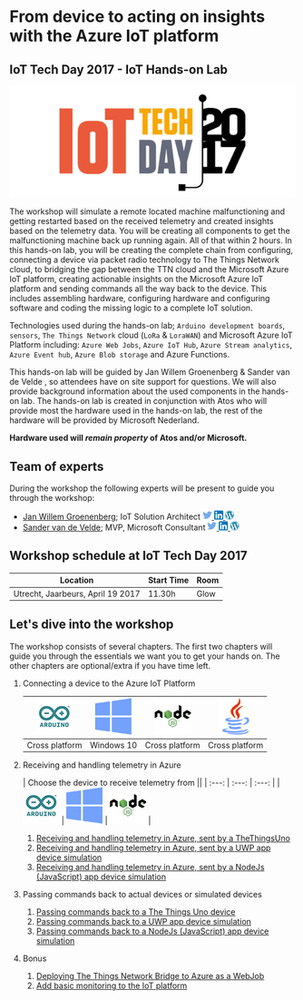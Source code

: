 # From device to acting on insights with the Azure IoT platform 
## IoT Tech Day 2017 - IoT Hands-on Lab

![IoT Tech Day 2017](img/logos/iottechday2017.png)

The workshop will simulate a remote located machine malfunctioning and getting restarted based on the received telemetry and created insights based on the telemetry data. You will be creating all components to get the malfunctioning machine back up running again. All of that within 2 hours.
In this hands-on lab, you will be creating the complete chain from configuring, connecting a device via packet radio technology to The Things Network cloud, to bridging the gap between the TTN cloud and the Microsoft Azure IoT platform, creating actionable insights on the Microsoft Azure IoT platform and sending commands all the way back to the device. This includes assembling hardware, configuring hardware and configuring software and coding the missing logic to a complete IoT solution.

Technologies used during the hands-on lab; `Arduino development boards`, `sensors`, `The Things Network` cloud (`LoRa` & `LoraWAN`) and Microsoft Azure IoT Platform including: `Azure Web Jobs`, `Azure IoT Hub`, `Azure Stream analytics`, `Azure Event hub`, `Azure Blob storage` and Azure Functions.

This hands-on lab will be guided by Jan Willem Groenenberg & Sander van de Velde , so attendees have on site support for questions. We will also provide background information about the used components in the hands-on lab. The hands-on lab is created in conjunction with Atos who will provide most the hardware used in the hands-on lab, the rest of the hardware will be provided by Microsoft Nederland. 

**Hardware used will *remain property* of Atos and/or Microsoft.**

## Team of experts

During the workshop the following experts will be present to guide you through the workshop:

- [Jan Willem Groenenberg](http://iottechday.nl/speakers/jan-willem-groenenberg/); IoT Solution Architect [ ![Twitter](img/social/twitter.png) ](https://twitter.com/jeeweetje) [ ![LinkedIn](img/social/linkedin.png) ](https://www.linkedin.com/in/jwgroenenberg/) [ ![LinkedIn](img/social/wordpress.png) ](https://jeeweetje.net)
- [Sander van de Velde](http://iottechday.nl/speakers/sander-van-de-velde/); MVP, Microsoft Consultant 
[ ![Twitter](img/social/twitter.png) ](https://twitter.com/svelde) [ ![LinkedIn](img/social/linkedin.png) ](https://www.linkedin.com/in/sandervandevelde/) [ ![LinkedIn](img/social/wordpress.png) ](https://sandervandevelde.wordpress.com)

## Workshop schedule at IoT Tech Day 2017

| Location | Start Time |  Room  |
| -------- | ---------- | ------ |
| Utrecht, Jaarbeurs, April 19 2017 | 11.30h | Glow |

## Let's dive into the workshop

The workshop consists of several chapters. The first two chapters will guide you through the essentials we want you to get your hands on. The other chapters are optional/extra if you have time left.

1. Connecting a device to the Azure IoT Platform

    | [![Getting started with the The Things Uno device and The Things Network](img/Options/arduino.png)](TheThingsNetwork.md) | [![Connecting to an IoT Hub using a UWP app device simulation](img/Options/windows.png)](UwpToIotHub.md) | [![Connecting to an IoT Hub using a NodeJs (JavaScript) app device simulation](img/Options/nodejs.png)](NodeJsToIotHub.md) | [![Connecting to an IoT Hub using a Java app device simulation](img/Options/java.png)](JavaToIotHub.md) |
    | :---: | :---: | :---: | :---: |
    | Cross platform | Windows 10 | Cross platform | Cross platform |

    
2. Receiving and handling telemetry in Azure

    | Choose the device to receive telemetry from ||
    | :---: | :---: | :---: |
    | ![The Things Network](img/Options/arduino.png) | ![Universal Windows Platform](img/Options/windows.png) | ![NodeJS](img/Options/nodejs.png) |

    1. [Receiving and handling telemetry in Azure, sent by a TheThingsUno](AzureTTN.md)
    1. [Receiving and handling telemetry in Azure, sent by a UWP app device simulation](AzureUWP.md)
    1. [Receiving and handling telemetry in Azure, sent by a NodeJs (JavaScript) app device simulation](AzureNodeJs.md)
3. Passing commands back to actual devices or simulated devices
    1. [Passing commands back to a The Things Uno device](CommandsTTN.md)
    2. [Passing commands back to a UWP app device simulation](CommandsUwp.md)
    3. [Passing commands back to a NodeJs (JavaScript) app device simulation](CommandsNodeJs.md)
4. Bonus
   1. [Deploying The Things Network Bridge to Azure as a WebJob](Webjob.md)
   2. [Add basic monitoring to the IoT platform](IoTPatformMonitoring.md)


